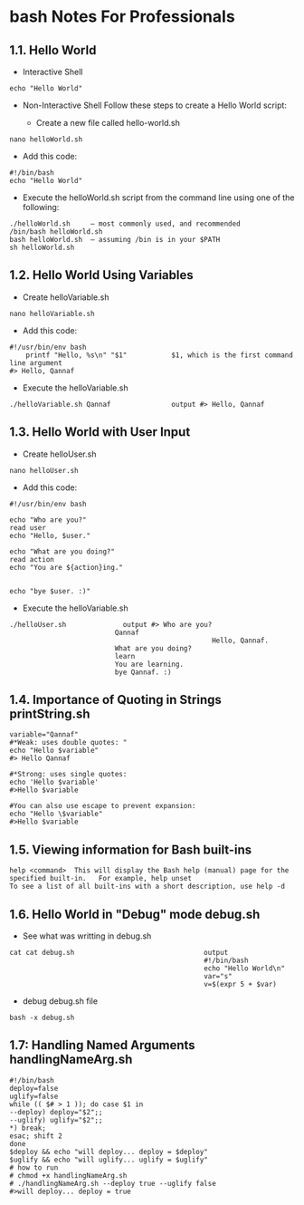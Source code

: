 # bash Notes For Professionals
## 1.1. Hello World
* Interactive Shell
``````
echo "Hello World"
``````

* Non-Interactive Shell
Follow these steps to create a Hello World script:

  * Create a new file called hello-world.sh
``````
nano helloWorld.sh
``````

  * Add this code:
``````
#!/bin/bash
echo "Hello World"
``````

  * Execute the helloWorld.sh script from the command line using one of the following:
``````
./helloWorld.sh 	– most commonly used, and recommended
/bin/bash helloWorld.sh
bash helloWorld.sh 	– assuming /bin is in your $PATH
sh helloWorld.sh
```````


## 1.2. Hello World Using Variables
  * Create helloVariable.sh
``````
nano helloVariable.sh
``````
  * Add this code:
``````
#!/usr/bin/env bash
	printf "Hello, %s\n" "$1"			$1, which is the first command line argument
#> Hello, Qannaf
```````
  * Execute the helloVariable.sh
``````
./helloVariable.sh Qannaf				output #> Hello, Qannaf
```````

## 1.3. Hello World with User Input
  * Create helloUser.sh
```````
nano helloUser.sh
```````
  * Add this code:
``````
#!/usr/bin/env bash

echo "Who are you?"
read user
echo "Hello, $user."

echo "What are you doing?"
read action
echo "You are ${action}ing."


echo "bye $user. :)"
``````
  * Execute the helloVariable.sh
`````
./helloUser.sh 				output #> Who are you?
						  Qannaf
                                                  Hello, Qannaf.
						  What are you doing?
						  learn
						  You are learning.
						  bye Qannaf. :)
`````

## 1.4. Importance of Quoting in Strings	printString.sh
`````
variable="Qannaf"
#*Weak: uses double quotes: "
echo "Hello $variable"				
#> Hello Qannaf

#*Strong: uses single quotes: 
echo 'Hello $variable'				
#>Hello $variable

#You can also use escape to prevent expansion:
echo "Hello \$variable"				
#>Hello $variable
`````

## 1.5. Viewing information for Bash built-ins
`````
help <command>	This will display the Bash help (manual) page for the specified built-in.	For example, help unset 
To see a list of all built-ins with a short description, use help -d
`````

## 1.6. Hello World in "Debug" mode	debug.sh
  * See what was writting in debug.sh
`````
cat cat debug.sh								output
												#!/bin/bash
												echo "Hello World\n"
												var="s"
												v=$(expr 5 + $var)
`````
  * debug debug.sh file
```````
bash -x debug.sh 
```````

## 1.7: Handling Named Arguments	handlingNameArg.sh
```
#!/bin/bash
deploy=false
uglify=false
while (( $# > 1 )); do case $1 in
--deploy) deploy="$2";;
--uglify) uglify="$2";;
*) break;
esac; shift 2
done
$deploy && echo "will deploy... deploy = $deploy"
$uglify && echo "will uglify... uglify = $uglify"
# how to run
# chmod +x handlingNameArg.sh
# ./handlingNameArg.sh --deploy true --uglify false
#>will deploy... deploy = true
```
